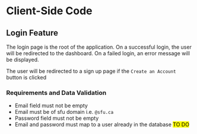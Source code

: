 # Client-Side Code


## Login Feature
The login page is the root of the application. On a successful login, the user will be redirected to the dashboard. On a failed login, an error message will be displayed.

The user will be redirected to a sign up page if the `Create an Account` button is clicked

### Requirements and Data Validation
* Email field must not be empty
* Email must be of sfu domain i.e. `@sfu.ca`
* Password field must not be empty
* Email and password must map to a user already in the database <mark>TO DO</mark>